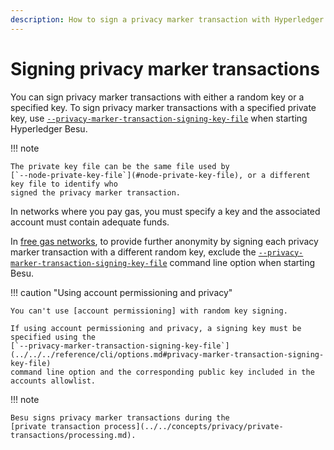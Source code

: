 ```yaml
---
description: How to sign a privacy marker transaction with Hyperledger Besu
---
```


# Signing privacy marker transactions

You can sign privacy marker transactions with either a random key or a specified key. To sign
privacy marker transactions with a specified private key, use
[`--privacy-marker-transaction-signing-key-file`](../../../reference/cli/options.md#privacy-marker-transaction-signing-key-file)
when starting Hyperledger Besu.

!!! note

    The private key file can be the same file used by
    [`--node-private-key-file`](#node-private-key-file), or a different key file to identify who
    signed the privacy marker transaction.

In networks where you pay gas, you must specify a key and the associated account must contain
adequate funds.

In [free gas networks](../configure/free-gas.md), to provide further anonymity by signing
each privacy marker transaction with a different random key, exclude the
[`--privacy-marker-transaction-signing-key-file`](../../../reference/cli/options.md#privacy-marker-transaction-signing-key-file)
command line option when starting Besu.

!!! caution "Using account permissioning and privacy"

    You can't use [account permissioning] with random key signing.

    If using account permissioning and privacy, a signing key must be specified using the
    [`--privacy-marker-transaction-signing-key-file`](../../../reference/cli/options.md#privacy-marker-transaction-signing-key-file)
    command line option and the corresponding public key included in the accounts allowlist.

!!! note

    Besu signs privacy marker transactions during the
    [private transaction process](../../concepts/privacy/private-transactions/processing.md).

<!-- Links -->
[account permissioning]: ../../concepts/permissioning/index.md#account-permissioning
